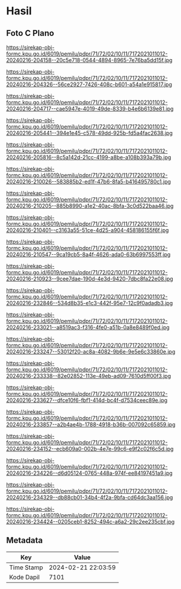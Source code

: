 # Hasil

## Foto C Plano

https://sirekap-obj-formc.kpu.go.id/6019/pemilu/pdpr/71/72/02/10/11/7172021011012-20240216-204158--20c5e718-0544-4894-8965-7e76ba5dd15f.jpg

https://sirekap-obj-formc.kpu.go.id/6019/pemilu/pdpr/71/72/02/10/11/7172021011012-20240216-204326--56ce2927-7426-408c-b601-a54a1e915817.jpg

https://sirekap-obj-formc.kpu.go.id/6019/pemilu/pdpr/71/72/02/10/11/7172021011012-20240216-204717--cae5947e-4019-49de-8339-b4e6b6139e81.jpg

https://sirekap-obj-formc.kpu.go.id/6019/pemilu/pdpr/71/72/02/10/11/7172021011012-20240216-205441--394e1e45-c578-49dd-925b-fd5a4fac2638.jpg

https://sirekap-obj-formc.kpu.go.id/6019/pemilu/pdpr/71/72/02/10/11/7172021011012-20240216-205816--8c5a142d-21cc-4199-a8be-a108b393a79b.jpg

https://sirekap-obj-formc.kpu.go.id/6019/pemilu/pdpr/71/72/02/10/11/7172021011012-20240216-210026--583885b2-ed1f-47b6-8fa5-b416495780c1.jpg

https://sirekap-obj-formc.kpu.go.id/6019/pemilu/pdpr/71/72/02/10/11/7172021011012-20240216-210205--885b8990-a1e2-40ac-8bfa-3c0d522baa46.jpg

https://sirekap-obj-formc.kpu.go.id/6019/pemilu/pdpr/71/72/02/10/11/7172021011012-20240216-210401--c3163a55-51ce-4d25-a904-458186155f6f.jpg

https://sirekap-obj-formc.kpu.go.id/6019/pemilu/pdpr/71/72/02/10/11/7172021011012-20240216-210547--9ca19cb5-8a4f-4626-ada0-63b6997553ff.jpg

https://sirekap-obj-formc.kpu.go.id/6019/pemilu/pdpr/71/72/02/10/11/7172021011012-20240216-210923--9cee7dae-190d-4e3d-9420-7dbc8fa22e08.jpg

https://sirekap-obj-formc.kpu.go.id/6019/pemilu/pdpr/71/72/02/10/11/7172021011012-20240216-232846--534d8b35-e1c3-442f-95e7-12c9f0adadb3.jpg

https://sirekap-obj-formc.kpu.go.id/6019/pemilu/pdpr/71/72/02/10/11/7172021011012-20240216-233021--a8519ac3-f316-4fe0-a51b-0a8e8489f0ed.jpg

https://sirekap-obj-formc.kpu.go.id/6019/pemilu/pdpr/71/72/02/10/11/7172021011012-20240216-233247--53012f20-ac8a-4082-9b6e-9e5e6c33860e.jpg

https://sirekap-obj-formc.kpu.go.id/6019/pemilu/pdpr/71/72/02/10/11/7172021011012-20240216-233338--82e02852-113e-49eb-ad09-7610d5ff00f3.jpg

https://sirekap-obj-formc.kpu.go.id/6019/pemilu/pdpr/71/72/02/10/11/7172021011012-20240216-233627--dfce10f6-fbf1-414d-bc4f-d7534ceec89e.jpg

https://sirekap-obj-formc.kpu.go.id/6019/pemilu/pdpr/71/72/02/10/11/7172021011012-20240216-233857--a2b4ae4b-1788-4918-b36b-007092c65859.jpg

https://sirekap-obj-formc.kpu.go.id/6019/pemilu/pdpr/71/72/02/10/11/7172021011012-20240216-234152--ecb609a0-002b-4e7e-99c6-e9f2c02f6c5d.jpg

https://sirekap-obj-formc.kpu.go.id/6019/pemilu/pdpr/71/72/02/10/11/7172021011012-20240216-234226--d6d05124-0765-448a-974f-ee84197451a9.jpg

https://sirekap-obj-formc.kpu.go.id/6019/pemilu/pdpr/71/72/02/10/11/7172021011012-20240216-234329--db88cb01-34b4-4f2a-9bfa-cd64dc3aa156.jpg

https://sirekap-obj-formc.kpu.go.id/6019/pemilu/pdpr/71/72/02/10/11/7172021011012-20240216-234424--0205ceb1-8252-494c-a6a2-29c2ee235cbf.jpg


## Metadata

| Key        | Value               |
| ---------- | ------------------- |
| Time Stamp | 2024-02-21 22:03:59 |
| Kode Dapil | 7101                |



